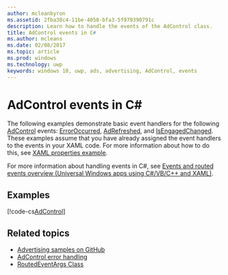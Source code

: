 ```yaml
---
author: mcleanbyron
ms.assetid: 2fba38c4-11be-4058-bfa3-5f979390791c
description: Learn how to handle the events of the AdControl class.
title: AdControl events in C#
ms.author: mcleans
ms.date: 02/08/2017
ms.topic: article
ms.prod: windows
ms.technology: uwp
keywords: windows 10, uwp, ads, advertising, AdControl, events
---
```


# AdControl events in C\# #  


The following examples demonstrate basic event handlers for the following [AdControl](https://msdn.microsoft.com/library/windows/apps/microsoft.advertising.winrt.ui.adcontrol.aspx) events: [ErrorOccurred](https://msdn.microsoft.com/library/windows/apps/xaml/microsoft.advertising.winrt.ui.adcontrol.erroroccurred.aspx), [AdRefreshed](https://msdn.microsoft.com/library/windows/apps/xaml/microsoft.advertising.winrt.ui.adcontrol.adrefreshed.aspx), and [IsEngagedChanged](https://msdn.microsoft.com/library/windows/apps/xaml/microsoft.advertising.winrt.ui.adcontrol.isengagedchanged.aspx). These examples assume that you have already assigned the event handlers to the events in your XAML code. For more information about how to do this, see [XAML properties example](xaml-properties-example.md).

For more information about handling events in C#, see [Events and routed events overview (Universal Windows apps using C#/VB/C++ and XAML)](http://msdn.microsoft.com/library/windows/apps/hh758286).

## Examples

[!code-cs[AdControl](./code/AdvertisingSamples/AdControlSamples/cs/MainPage.xaml.cs#EventHandlers)]

## Related topics

* [Advertising samples on GitHub](http://aka.ms/githubads)
* [AdControl error handling](adcontrol-error-handling.md)
* [RoutedEventArgs Class](http://msdn.microsoft.com/library/system.windows.routedeventargs.aspx)

 

 

